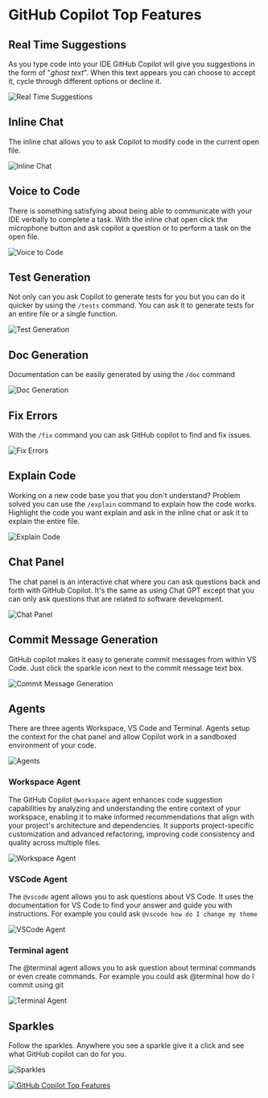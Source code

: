 # GitHub Copilot Top Features

## Real Time Suggestions

As you type code into your IDE GitHub Copilot will give you suggestions in the form of "*ghost text*". When this text appears you can choose to accept it, cycle through different options or decline it.

![Real Time Suggestions](./docs/top1.jpg)

## Inline Chat

The inline chat allows you to ask Copilot to modify code in the current open file.

![Inline Chat](./docs/top2.jpg)

## Voice to Code

There is something satisfying about being able to communicate with your IDE verbally to complete a task. With the inline chat open click the microphone button and ask copilot a question or to perform a task on the open file.

![Voice to Code](./docs/top3.jpg)

## Test Generation

Not only can you ask Copilot to generate tests for you but you can do it quicker by using the `/tests` command. You can ask it to generate tests for an entire file or a single function.

![Test Generation](./docs/top4.jpg)

## Doc Generation

Documentation can be easily generated by using the `/doc` command

![Doc Generation](./docs/top5.jpg)

## Fix Errors

With the `/fix` command you can ask GitHub copilot to find and fix issues.

![Fix Errors](./docs/top6.jpg)

## Explain Code

Working on a new code base you that you don't understand? Problem solved you can use the `/explain` command to explain how the code works. Highlight the code you want explain and ask in the inline chat or ask it to explain the entire file.

![Explain Code](./docs/top7.jpg)

## Chat Panel

The chat panel is an interactive chat where you can ask questions back and forth with GitHub Copilot. It's the same as using Chat GPT except that you can only ask questions that are related to software development.

![Chat Panel](./docs/top8.jpg)

## Commit Message Generation

GitHub copilot makes it easy to generate commit messages from within VS Code. Just click the sparkle icon next to the commit message text box.

![Commit Message Generation](./docs/top9.jpg)

## Agents

There are three agents Workspace, VS Code and Terminal. Agents setup the context for the chat panel and allow Copilot work in a sandboxed environment of your code.

![Agents](./docs/top10.jpg)

### Workspace Agent

The GitHub Copilot `@workspace` agent enhances code suggestion capabilities by analyzing and understanding the entire context of your workspace, enabling it to make informed recommendations that align with your project's architecture and dependencies. It supports project-specific customization and advanced refactoring, improving code consistency and quality across multiple files.

![Workspace Agent](./docs/top11.jpg)

### VSCode Agent

The `@vscode` agent allows you to ask questions about VS Code. It uses the documentation for VS Code to find your answer and guide you with instructions. For example you could ask `@vscode how do I change my theme`

![VSCode Agent](./docs/top12.jpg)

### Terminal agent

The @terminal agent allows you to ask question about terminal commands or even create commands. For example you could ask @terminal how do I commit using git

![Terminal Agent](./docs/top13.jpg)

## Sparkles

Follow the sparkles. Anywhere you see a sparkle give it a click and see what GitHub copilot can do for you.

![Sparkles](./docs/top14.jpg)

[![GitHub Copilot Top Features](https://img.youtube.com/vi/KjyMQzoJo8Y/0.jpg)](https://www.youtube.com/watch?v=KjyMQzoJo8Y)
